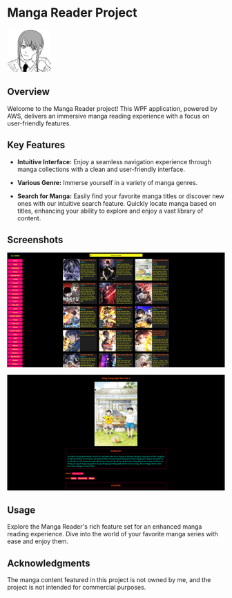 # Manga Reader Project

<img src="MangaReader/Images/Icon.jpg" alt="Project Logo/Icon" width="100" height="100" style="border: 1px solid white; border-radius: 10px;">

## Overview

Welcome to the Manga Reader project! This WPF application, powered by AWS, delivers an immersive manga reading experience with a focus on user-friendly features.

## Key Features

- **Intuitive Interface:** Enjoy a seamless navigation experience through manga collections with a clean and user-friendly interface.

- **Various Genre:** Immerse yourself in a variety of manga genres.

- **Search for Manga:** Easily find your favorite manga titles or discover new ones with our intuitive search feature. Quickly locate manga based on titles, enhancing your ability to explore and enjoy a vast library of content.

## Screenshots

![Screenshot 1](MangaReader/Images/Screenshots/MangaDisplay.png)

![Screenshot 2](MangaReader/Images/Screenshots/MangaDetail.png)

## Usage

Explore the Manga Reader's rich feature set for an enhanced manga reading experience. Dive into the world of your favorite manga series with ease and enjoy them.

## Acknowledgments

The manga content featured in this project is not owned by me, and the project is not intended for commercial purposes.
